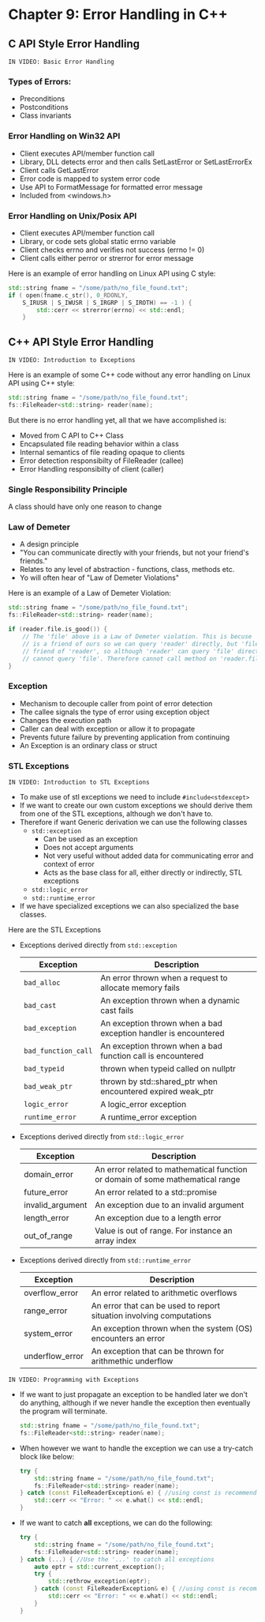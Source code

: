 # Chapter 9: Error Handling in C++

## C API Style Error Handling
    IN VIDEO: Basic Error Handling

### Types of Errors:

* Preconditions
* Postconditions
* Class invariants

### Error Handling on Win32 API

* Client executes API/member function call
* Library, DLL detects error and then calls SetLastError or SetLastErrorEx
* Client calls GetLastError
* Error code is mapped to system error code
* Use API to FormatMessage for formatted error message
* Included from <windows.h>



### Error Handling on Unix/Posix API

* Client executes API/member function call
* Library, or code sets global static errno variable
* Client checks errno and verifies not success (errno != 0)
* Client calls either perror or strerror for error message

Here is an example of error handling on Linux API using C style:

```c++
std::string fname = "/some/path/no_file_found.txt";
if ( open(fname.c_str(), 0_RDONLY, 
    S_IRUSR | S_IWUSR | S_IRGRP | S_IROTH) == -1 ) {
        std::cerr << strerror(errno) << std::endl;
    }
```

## C++ API Style Error Handling

    IN VIDEO: Introduction to Exceptions

Here is an example of some C++ code without any error handling on Linux API using C++ style:

```c++
std::string fname = "/some/path/no_file_found.txt";
fs::FileReader<std::string> reader(name);
```

But there is no error handling yet, all that we have accomplished is:
* Moved from C API to C++ Class
* Encapsulated file reading behavior within a class
* Internal semantics of file reading opaque to clients
* Error detection responsibilty of FileReader (callee)
* Error Handling responsibilty of client (caller)

### Single Responsibility Principle

A class should have only one reason to change

### Law of Demeter

* A design principle
* "You can communicate directly with your friends, but not your friend's friends."
* Relates to any level of abstraction - functions, class, methods etc.
* Yo will often hear of "Law of Demeter Violations"

Here is an example of a Law of Demeter Violation:
```c++
std::string fname = "/some/path/no_file_found.txt";
fs::FileReader<std::string> reader(name);

if (reader.file.is_good()) {
    // The 'file' above is a Law of Demeter violation. This is becuse 'reader' 
    // is a friend of ours so we can query 'reader' directly, but 'file' is a 
    // friend of 'reader', so although 'reader' can query 'file' directly, we 
    // cannot query 'file'. Therefore cannot call method on 'reader.file'
}
```

### Exception

* Mechanism to decouple caller from point of error detection
* The callee signals the type of error using exception object
* Changes the execution path
* Caller can deal with exception or allow it to propagate
* Prevents future failure by preventing application from continuing
* An Exception is an ordinary class or struct

### STL Exceptions
    IN VIDEO: Introduction to STL Exceptions

* To make use of stl exceptions we need to include `#include<stdexcept>`
* If we want to create our own custom exceptions we should derive them from one of the STL exceptions, although we don't have to.
* Therefore if want Generic derivation we can use the following classes
    - `std::exception`
        + Can be used as an exception
        + Does not accept arguments
        + Not very useful without added data for communicating error and context of error
        + Acts as the base class for all, either directly or indirectly, STL exceptions
    - `std::logic_error`
    - `std::runtime_error`
* If we have specialized exceptions we can also specialized the base classes.

Here are the STL Exceptions
* Exceptions derived directly from `std::exception`

    | Exception | Description |
    | --------- | ----------- |
    | `bad_alloc` | An error thrown when a request to allocate memory fails |
    | `bad_cast` | An exception thrown when a dynamic cast fails |
    | `bad_exception` | An exception thrown when a bad exception handler is encountered | 
    | `bad_function_call` | An exception thrown when a bad function call is encountered |
    | `bad_typeid` | thrown when typeid called on nullptr |
    | `bad_weak_ptr` | thrown by std::shared_ptr when encountered expired weak_ptr |
    | `logic_error` | A logic_error exception |
    | `runtime_error` | A runtime_error exception |

* Exceptions derived directly from `std::logic_error`

    | Exception | Description |
    | --------- | ----------- |
    | domain_error | An error related to mathematical function or domain of some mathematical range |
    | future_error | An error related to a std::promise |
    | invalid_argument | An exception due to an invalid argument |
    | length_error | An exception due to a length error |
    | out_of_range | Value is out of range. For instance an array index |

* Exceptions derived directly from `std::runtime_error`

    | Exception | Description |
    | --------- | ----------- |
    | overflow_error | An error related to arithmetic overflows |
    | range_error | An error that can be used to report situation involving computations |
    | system_error | An exception thrown when the system (OS) encounters an error |
    | underflow_error | An exception that can be thrown for arithmethic underflow |

<!-- --> 

    IN VIDEO: Programming with Exceptions

* If we want to just propagate an exception to be handled later we don't do anything, although if we never handle the exception then eventually the program will terminate.
    ```c++
    std::string fname = "/some/path/no_file_found.txt";
    fs::FileReader<std::string> reader(name);
    ```

* When however we want to handle the exception we can use a try-catch block like below:
    ```c++
    try {
        std::string fname = "/some/path/no_file_found.txt";
        fs::FileReader<std::string> reader(name);
    } catch (const FileReaderException& e) { //using const is recommended
        std::cerr << "Error: " << e.what() << std::endl;
    }
    ```

* If we want to catch **all** exceptions, we can do the following:
    ```c++
    try {
        std::string fname = "/some/path/no_file_found.txt";
        fs::FileReader<std::string> reader(name);
    } catch (...) { //Use the '...' to catch all exceptions
        auto eptr = std::current_exception();
        try {
            std::rethrow_exception(eptr);
        } catch (const FileReaderException& e) { //using const is recommended
            std::cerr << "Error: " << e.what() << std::endl;
        }
    }
    ```
